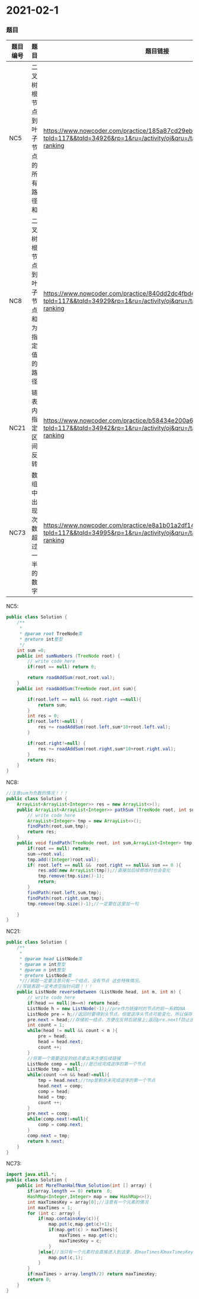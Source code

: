 # 2021-02-1



### 题目

| 题目编号 | 题目                                   | 题目链接                                                     |
| -------- | -------------------------------------- | ------------------------------------------------------------ |
| NC5      | 二叉树根节点到叶子节点的所有路径和     | https://www.nowcoder.com/practice/185a87cd29eb42049132aed873273e83?tpId=117&&tqId=34926&rp=1&ru=/activity/oj&qru=/ta/job-code-high/question-ranking |
| NC8      | 二叉树根节点到叶子节点和为指定值的路径 | https://www.nowcoder.com/practice/840dd2dc4fbd4b2199cd48f2dadf930a?tpId=117&&tqId=34929&rp=1&ru=/activity/oj&qru=/ta/job-code-high/question-ranking |
| NC21     | 链表内指定区间反转                     | https://www.nowcoder.com/practice/b58434e200a648c589ca2063f1faf58c?tpId=117&&tqId=34942&rp=1&ru=/activity/oj&qru=/ta/job-code-high/question-ranking |
| NC73     | 数组中出现次数超过一半的数字           | https://www.nowcoder.com/practice/e8a1b01a2df14cb2b228b30ee6a92163?tpId=117&&tqId=34995&rp=1&ru=/activity/oj&qru=/ta/job-code-high/question-ranking |


NC5:

```java
public class Solution {
    /**
     *
     * @param root TreeNode类
     * @return int整型
     */
    int sum =0;
    public int sumNumbers (TreeNode root) {
        // write code here
        if(root == null) return 0;

        return roadAddSum(root,root.val);
    }
    public int roadAddSum(TreeNode root,int sum){

        if(root.left == null && root.right ==null){
            return sum;
        }
        int res = 0;
        if(root.left!=null) {
            res += roadAddSum(root.left,sum*10+root.left.val);
        }

        if(root.right!=null) {
            res += roadAddSum(root.right,sum*10+root.right.val);
        }
        return res;
    }
}
```

NC8:

```java
//注意sum为负数的情况！！！
public class Solution {
    ArrayList<ArrayList<Integer>> res = new ArrayList<>();
    public ArrayList<ArrayList<Integer>> pathSum (TreeNode root, int sum) {
        // write code here
        ArrayList<Integer> tmp = new ArrayList<>();
        findPath(root,sum,tmp);
        return res;
    }
    public void findPath(TreeNode root, int sum,ArrayList<Integer> tmp ){
        if(root == null) return;
        sum-=root.val;
        tmp.add((Integer)root.val);
        if( root.left == null &&  root.right == null&& sum == 0 ){
            res.add(new ArrayList(tmp));//直接加后续修改时也会变化
            tmp.remove(tmp.size()-1);
            return;
        }
        findPath(root.left,sum,tmp);
        findPath(root.right,sum,tmp);
        tmp.remove(tmp.size()-1);//一定要在这里加一句

    }
}
```

NC21:

```java
public class Solution {
    /**
     *
     * @param head ListNode类
     * @param m int整型
     * @param n int整型
     * @return ListNode类
     *///刷题一定要注意只有一个结点，没有节点 这些特殊情况。
    //写链表题一定考虑空指针问题！！！
    public ListNode reverseBetween (ListNode head, int m, int n) {
        // write code here
        if(head == null||m==n) return head;
        ListNode h = new ListNode(-1);//pre作为链接时的节点的前一系欸DNA
        ListNode pre = h;//返回时要得到头节点，但是逆序头节点可能变化，所以保存头节点的前一结点，返回h.next即可得到合适的头节点
        pre.next = head;//存储前一结点，方便在反转后链接上;返回pre.nextf防止出错
        int count = 1;
        while(head != null && count < m ){
            pre = head;
            head = head.next;
            count ++;
        }
        //将第一个需要逆反的结点拿出来方便后续链接
        ListNode comp = null;//是已经完成逆序的第一个节点
        ListNode tmp = null;
        while(count <=n && head!=null){
            tmp = head.next;//tmp是剩余未完成逆序的第一个节点
            head.next = comp;
            comp = head;
            head = tmp;
            count ++;
        }
        pre.next = comp;
        while(comp.next!=null){
            comp = comp.next;
        }
        comp.next = tmp;
        return h.next;
    }
}
```



NC73:

```java
import java.util.*;
public class Solution {
    public int MoreThanHalfNum_Solution(int [] array) {
        if(array.length == 0) return  0;
        HashMap<Integer,Integer> map = new HashMap<>();
        int maxTimesKey = array[0];//注意有一个元素的情况
        int maxTimes = 1;
        for (int c: array) {
            if(map.containsKey(c)){
                map.put(c,map.get(c)+1);
                if(map.get(c) > maxTimes){
                    maxTimes = map.get(c);
                    maxTimesKey = c;
                }
            }else{//当只有一个元素时会直接进入到这里，若maxTimes和maxTimesKey没有赋值，则返回值会出现错误。
                map.put(c,1);
            }
        }
        if(maxTimes > array.length/2) return maxTimesKey;
        return 0;
    }
}
```

